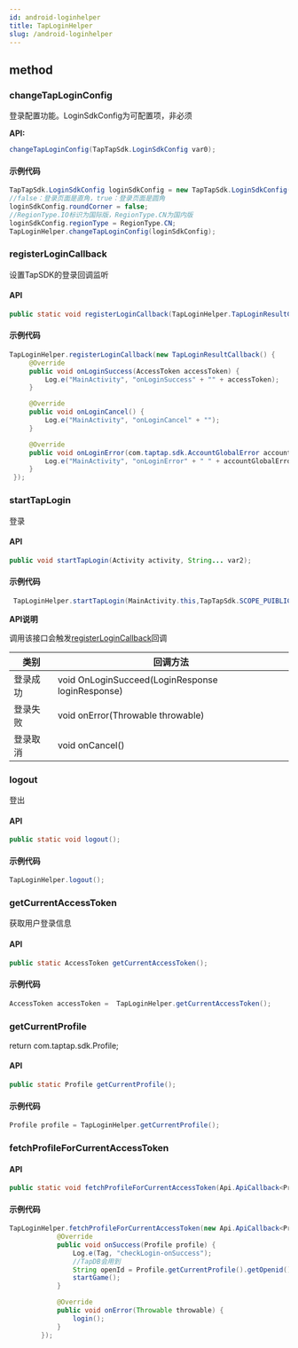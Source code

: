 ```yaml
---
id: android-loginhelper
title: TapLoginHelper
slug: /android-loginhelper
---
```

## method


### changeTapLoginConfig

登录配置功能。LoginSdkConfig为可配置项，非必须  

**API:**

```java
changeTapLoginConfig(TapTapSdk.LoginSdkConfig var0);
```

#### 示例代码

```java
TapTapSdk.LoginSdkConfig loginSdkConfig = new TapTapSdk.LoginSdkConfig();
//false：登录页面是直角，true：登录页面是圆角
loginSdkConfig.roundCorner = false;
//RegionType.IO标识为国际版，RegionType.CN为国内版
loginSdkConfig.regionType = RegionType.CN;
TapLoginHelper.changeTapLoginConfig(loginSdkConfig);
```

### registerLoginCallback

设置TapSDK的登录回调监听  

#### API  

```java
public static void registerLoginCallback(TapLoginHelper.TapLoginResultCallback loginResultCallback);
```

#### 示例代码

```java
TapLoginHelper.registerLoginCallback(new TapLoginResultCallback() {
     @Override
     public void onLoginSuccess(AccessToken accessToken) {
         Log.e("MainActivity", "onLoginSuccess" + "" + accessToken);
     }

     @Override
     public void onLoginCancel() {
         Log.e("MainActivity", "onLoginCancel" + "");
     }

     @Override
     public void onLoginError(com.taptap.sdk.AccountGlobalError accountGlobalError) {
         Log.e("MainActivity", "onLoginError" + " " + accountGlobalError.toJsonString());
     }
 });
```

### startTapLogin

登录

#### API

```java
public void startTapLogin(Activity activity, String... var2);
```

#### 示例代码

```java
 TapLoginHelper.startTapLogin(MainActivity.this,TapTapSdk.SCOPE_PUIBLIC_PROFILE);
```

**API说明**  

调用该接口会触发[registerLoginCallback](#registerlogincallback)回调

| 类别   | 回调方法                                             |
| ---- | ------------------------------------------------ |
| 登录成功 | void OnLoginSucceed(LoginResponse loginResponse) |
| 登录失败 | void onError(Throwable throwable)                |
| 登录取消 | void onCancel()                                  |

### logout

登出

#### API

```java
public static void logout();
```

#### 示例代码

```java
TapLoginHelper.logout();
```

### getCurrentAccessToken

获取用户登录信息

#### API

```java
public static AccessToken getCurrentAccessToken();
```

#### 示例代码

```java
AccessToken accessToken =  TapLoginHelper.getCurrentAccessToken();
```

### getCurrentProfile

return com.taptap.sdk.Profile;

#### API

```java
public static Profile getCurrentProfile();
```

#### 示例代码

```java
Profile profile = TapLoginHelper.getCurrentProfile();
```

### fetchProfileForCurrentAccessToken

#### API

```java
public static void fetchProfileForCurrentAccessToken(Api.ApiCallback<Profile>);
```

#### 示例代码

```java
TapLoginHelper.fetchProfileForCurrentAccessToken(new Api.ApiCallback<Profile>() {
            @Override
            public void onSuccess(Profile profile) {
                Log.e(Tag, "checkLogin-onSuccess");
                //TapDB会用到
                String openId = Profile.getCurrentProfile().getOpenid();
                startGame();
            }

            @Override
            public void onError(Throwable throwable) {
                login();
            }
        });
```
